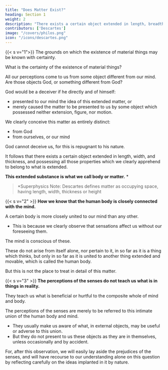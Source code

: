 ```yaml
---
title: "Does Matter Exist?"
heading: Section 1
weight: 2
description: "There exists a certain object extended in length, breadth, and thickness. This extended substance is what we call body or matter"
contributors: ['Descartes']
image: "/covers/philos.png"
icon: "/icons/descartes.png"
---
```



{{< s v="1">}} The grounds on which the existence of material things may be known with certainty.

What is the certainty of the existence of material things?

<!-- , yet, since this was before called in question by us, and since we reckoned the persuasion of their existence as among the prejudices of our childhood, it is now necessary for us to investigate the grounds on which this truth may be known with certainty.  -->

All our perceptions come to us from some object different from our mind. Are those objects God, or something different from God?

 <!-- for it is not in our power to cause ourselves to experience one perception rather than another, the perception being entirely dependent on the object which affects our senses. It may, indeed, be matter of inquiry whether that object be  -->

<!-- but because we perceive, or rather, stimulated by sense, clearly and distinctly apprehend, certain matter extended in length, breadth, and thickness, the various parts of which have different figures and motions, and give rise to the sensation we have of colours, smells, pain, etc.,  -->

God would be a deceiver if he directly and of himself:
- presented to our mind the idea of this extended matter, or 
- merely caused the matter to be presented to us by some object which possessed neither extension, figure, nor motion. 

We clearly conceive this matter as entirely distinct:
- from God
- from ourselves, or our mind

<!-- appear even clearly to discern that the idea of it is formed in us on occasion of objects existing out of our minds, to which it is in every respect similar.  -->

God cannot deceive us, for this is repugnant to his nature.

It follows that there exists a certain object extended in length, width, and thickness, and possessing all those properties which we clearly apprehend to belong to what is extended. 

**This extended substance is what we call body or matter.** *

> *Superphysics Note: Descartes defines matter as occupying space, having length, width, thickness or height 


{{< s v="2" >}} **How we know that the human body is closely connected with the mind.**

A certain body is more closely united to our mind than any other. 
- This is because we clearly observe that sensations affect us without our foreseeing them.

The mind is conscious of these. 

These do not arise from itself alone, nor pertain to it, in so far as it is a thing which thinks, but only in so far as it is united to another thing extended and movable, which is called the human body. 

But this is not the place to treat in detail of this matter.



{{< s v="3" >}} **The perceptions of the senses do not teach us what is in things in reality.**

They teach us what is beneficial or hurtful to the composite whole of mind and body.

The perceptions of the senses are merely to be referred to this intimate union of the human body and mind.
- They usually make us aware of what, in external objects, may be useful or adverse to this union.
- But they do not present to us these objects as they are in themselves, unless occasionally and by accident. 

For, after this observation, we will easily lay aside the prejudices of the senses, and will have recourse to our understanding alone on this question by reflecting carefully on the ideas implanted in it by nature.

